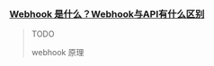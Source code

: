 ### [Webhook 是什么？Webhook与API有什么区别](https://cn.bing.com/search?q=webhook&form=QBLH&sp=-1&lq=0&pq=webhook&sc=10-7&qs=n&sk=&cvid=3618BA4DE8CE43809B988FF74899AB5F&ghsh=0&ghacc=0&ghpl=)

> TODO 
>
> webhook 原理

[1]: https://www.redhat.com/en/topics/automation/what-is-a-webhook	"what is a webhook"

